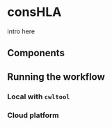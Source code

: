 # consHLA
intro here
<br>
## Components

## Running the workflow
### Local with `cwltool`

### Cloud platform
